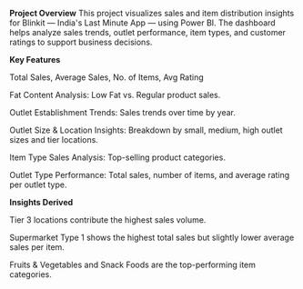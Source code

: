  **Project Overview**
This project visualizes sales and item distribution insights for Blinkit — India's Last Minute App — using Power BI. The dashboard helps analyze sales trends, outlet performance, item types, and customer ratings to support business decisions.

**Key Features**

Total Sales, Average Sales, No. of Items, Avg Rating

Fat Content Analysis: Low Fat vs. Regular product sales.

Outlet Establishment Trends: Sales trends over time by year.

Outlet Size & Location Insights: Breakdown by small, medium, high outlet sizes and tier locations.

Item Type Sales Analysis: Top-selling product categories.

Outlet Type Performance: Total sales, number of items, and average rating per outlet type.

**Insights Derived**

Tier 3 locations contribute the highest sales volume.

Supermarket Type 1 shows the highest total sales but slightly lower average sales per item.

Fruits & Vegetables and Snack Foods are the top-performing item categories.
